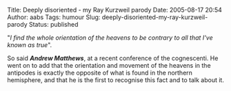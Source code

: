 Title: Deeply disoriented - my Ray Kurzweil parody
Date: 2005-08-17 20:54
Author: aabs
Tags: humour
Slug: deeply-disoriented-my-ray-kurzweil-parody
Status: published

"*I find the whole orientation of the heavens to be contrary to all that I've known as true*".

So said ***Andrew Matthews***, at a recent conference of the cognescenti. He went on to add that the orientation and movement of the heavens in the antipodes is exactly the opposite of what is found in the northern hemisphere, and that he is the first to recognise this fact and to talk about it.
